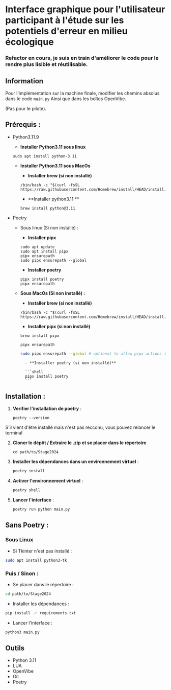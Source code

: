 # Interface graphique pour l'utilisateur participant à l'étude sur les potentiels d'erreur en milieu écologique

### Refactor en cours,  je suis en train d'améliorer le code pour le rendre plus lisible et réutilisable.


## Information

Pour l'implémentation sur la machine finale, modifier les chemins absolus dans le code `main.py` 
Ainsi que dans les boîtes OpenVibe.

(Pas pour le pilote).

## Prérequis :

- Python3.11.9

    - **Installer Python3.11 sous linux**
    ```shell
    sudo apt install python-3.11
    ```

    - **Installer Python3.11 sous MacOs**
        - **Installer brew (si non installé)**

        ```shell
        /bin/bash -c "$(curl -fsSL https://raw.githubusercontent.com/Homebrew/install/HEAD/install.sh)"
        ```

        - **Installer python3.11 **

        ```shell
        brew install python@3.11
        ```

- Poetry

    - Sous linux (Si non installé) :


        - **Installer pipx**
        ```shell
        sudo apt update
        sudo apt install pipx
        pipx ensurepath
        sudo pipx ensurepath --global
        ```
        - **Installer poetry**
        ```shell
        pipx install poetry
        pipx ensurepath
        ```


    - **Sous MacOs (Si non installé) :**
    
        - **Installer brew (si non installé)**

        ```shell
        /bin/bash -c "$(curl -fsSL https://raw.githubusercontent.com/Homebrew/install/HEAD/install.sh)"
        ```

        - **Installer pipx (si non installé)**

        ```shell
        brew install pipx
        ```
        ```shell
        pipx ensurepath
        ```
        ```sh
        sudo pipx ensurepath --global # optional to allow pipx actions in global scope. See "Global installation" section below.
        ```
            
            - **Installer poetry (si non installé)**

            ```shell
            pipx install poetry
            ```

## Installation :


1. **Verifier l'installation de poetry** :

    ```
    poetry --version
    ```

S'il vient d'être installé mais n'est pas recconu, vous pouvez relancer le terminal 


2. **Cloner le dépôt / Extraire le .zip et se placer dans le répertoire** 

    ```
    cd path/to/Stage2024
    ```



3. **Installer les dépendances dans un environnement virtuel** :

    ```sh
    poetry install
    ```

4. **Activer l'environnement virtuel** :

    ```sh
    poetry shell
    ```

5. **Lancer l'interface** :

    ```sh
    poetry run python main.py
    ```

    
## Sans Poetry :

### Sous Linux

- Si Tkinter n'est pas installé :

```sh
sudo apt install python3-tk
```

### Puis / Sinon :

- Se placer dans le répertoire :

```sh
cd path/to/Stage2024
```
- Installer les dépendances :

```sh
pip install -r requirements.txt
```

- Lancer l'interface :

```sh
python3 main.py
```

## Outils

- Python 3.11
- LUA
- OpenVibe
- Git
- Poetry
